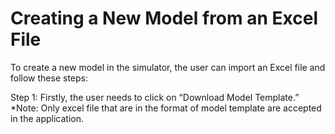 # Creating a New Model from an Excel File

To create a new model in the simulator, the user can import an Excel file and follow these steps:

Step 1: Firstly, the user needs to click on “Download Model Template.”
*Note: Only excel file that are in the format of model template are accepted in the application. 
 

